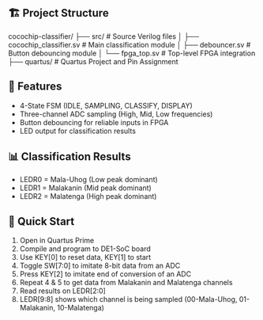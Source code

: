 ## 🏗️ Project Structure
cocochip-classifier/
├── src/ # Source Verilog files
│ ├── cocochip_classifier.sv # Main classification module
│ ├── debouncer.sv # Button debouncing module
│ └── fpga_top.sv # Top-level FPGA integration
├── quartus/ # Quartus Project and Pin Assignment


## 🎯 Features
- 4-State FSM (IDLE, SAMPLING, CLASSIFY, DISPLAY)
- Three-channel ADC sampling (High, Mid, Low frequencies)
- Button debouncing for reliable inputs in FPGA
- LED output for classification results

## 📊 Classification Results
- LEDR0 = Mala-Uhog (Low peak dominant)
- LEDR1 = Malakanin (Mid peak dominant)  
- LEDR2 = Malatenga (High peak dominant)

## 🚀 Quick Start
1. Open in Quartus Prime
2. Compile and program to DE1-SoC board
3. Use KEY[0] to reset data, KEY[1] to start
4. Toggle SW[7:0] to imitate 8-bit data from an ADC
5. Press KEY[2] to imitate end of conversion of an ADC
6. Repeat 4 & 5 to get data from Malakanin and Malatenga channels
7. Read results on LEDR[2:0]
8. LEDR[9:8] shows which channel is being sampled (00-Mala-Uhog, 01-Malakanin, 10-Malatenga)
